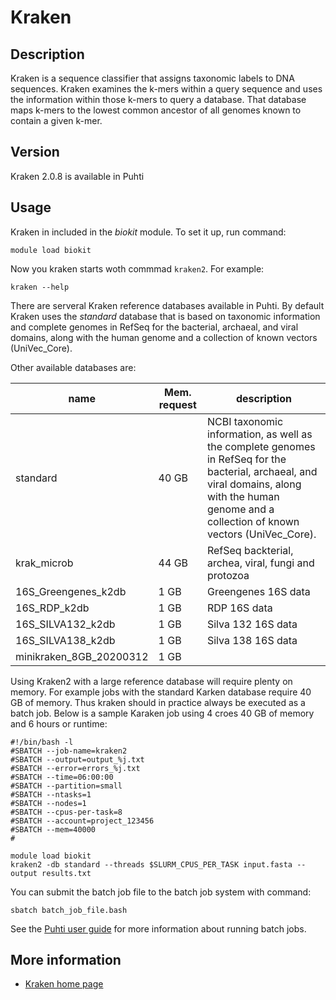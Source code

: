 # Kraken

## Description

Kraken is a sequence classifier that assigns taxonomic labels to DNA sequences. 
Kraken examines the k-mers within a query sequence and uses the information within 
those k-mers to query a database. That database maps k-mers to the lowest common ancestor 
of all genomes known to contain a given k-mer.

## Version

Kraken 2.0.8 is available in Puhti

## Usage

Kraken in included in the _biokit_ module. To set it up, run command:
```text
module load biokit
```
Now you kraken starts woth commmad `kraken2`. For example:
```text
kraken --help
```
There are serveral Kraken reference databases available in Puhti. By default Kraken uses the
_standard_ database  that is based on taxonomic information and complete genomes in RefSeq 
for the bacterial, archaeal, and viral domains, along with the human genome and a 
collection of known vectors (UniVec_Core).

Other available databases are:

|name  | Mem. request | description    | 
|------|--------------|-----------------|
|standard| 40 GB | NCBI taxonomic information, as well as the complete genomes in RefSeq for the bacterial, archaeal, and viral domains, along with the human genome and a collection of known vectors (UniVec_Core).|
|krak_microb| 44 GB | RefSeq backterial, archea, viral, fungi and protozoa |
|16S_Greengenes_k2db|  1 GB | Greengenes 16S data |
|16S_RDP_k2db | 1 GB | RDP 16S data |
|16S_SILVA132_k2db| 1 GB |Silva 132 16S data |
|16S_SILVA138_k2db| 1 GB |Silva 138 16S data |
| minikraken_8GB_20200312| 1 GB  |            |

Using Kraken2 with a large reference database will require plenty on memory. For example jobs with the standard Karken database require 40 GB of memory. Thus kraken should in practice always be executed as a batch job. Below is a sample Karaken job using 4 croes 40 GB of memory and 6 hours or runtime:

```test
#!/bin/bash -l
#SBATCH --job-name=kraken2
#SBATCH --output=output_%j.txt
#SBATCH --error=errors_%j.txt
#SBATCH --time=06:00:00
#SBATCH --partition=small
#SBATCH --ntasks=1
#SBATCH --nodes=1  
#SBATCH --cpus-per-task=8
#SBATCH --account=project_123456
#SBATCH --mem=40000
#

module load biokit
kraken2 -db standard --threads $SLURM_CPUS_PER_TASK input.fasta --output results.txt
```
You can submit the batch job file to the batch job system with command:

```
sbatch batch_job_file.bash
```
See the [Puhti user guide](../computing/running/getting-started.md) for more information about running batch jobs.


## More information

*   [Kraken home page](https://ccb.jhu.edu/software/kraken2/)
